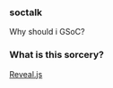 ### soctalk
Why should i GSoC?

### What is this sorcery?
[Reveal.js](http://hakim.se/projects/reveal-js)